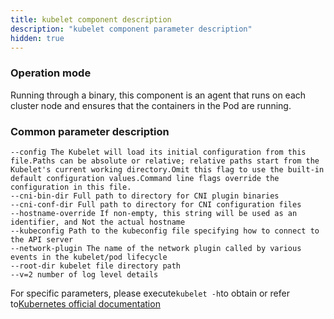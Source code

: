 ```yaml
---
title: kubelet component description
description: "kubelet component parameter description"
hidden: true
---
```



### Operation mode

 Running through a binary, this component is an agent that runs on each cluster node and ensures that the containers in the Pod are running.


### Common parameter description

```
--config The Kubelet will load its initial configuration from this file.Paths can be absolute or relative; relative paths start from the Kubelet's current working directory.Omit this flag to use the built-in default configuration values.Command line flags override the configuration in this file.
--cni-bin-dir Full path to directory for CNI plugin binaries
--cni-conf-dir Full path to directory for CNI configuration files
--hostname-override If non-empty, this string will be used as an identifier, and Not the actual hostname
--kubeconfig Path to the kubeconfig file specifying how to connect to the API server
--network-plugin The name of the network plugin called by various events in the kubelet/pod lifecycle
--root-dir kubelet file directory path
--v=2 number of log level details
```

For specific parameters, please execute`kubelet -h`to obtain or refer to[Kubernetes official documentation](https://kubernetes.io/docs/reference/command-line-tools-reference/kubelet/)


